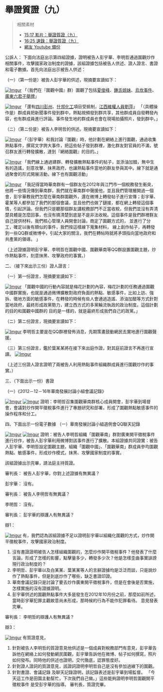 舉證質證（九）
===

> 相關素材
> - [15:17 影片：舉證質證（九）](http://www.weibo.com/3960688335/FljRhhQ1p?from=page_1001063960688335_profile&wvr=6&mod=weibotime)
> - [16:25 速錄：舉證質證（九）](http://www.weibo.com/3960688335/Flkj5s7K5?from=page_1001063960688335_profile&wvr=6&mod=weibotime)
> - [網友 Youtube 備份](https://www.youtube.com/watch?v=KEkNZYGLE0w&index=12&list=PLiYVWrSWkXAZM-kYJs1XOst3ZgC8U7OVD)


公訴人：
下面向法庭出示第四組證據，證明被告人彭宇華、李明哲通過圍觀炒作相關事件，攻擊國家政治制度的證據，該組證據包括被告人供述、證人證言、書證和電子數據。首先向法庭出示被告人供述：

（一）（第一份是）被告人彭宇華的供述，現摘要宣讀如下：

[![Imgur](https://i.imgur.com/yPB6rUn.png)](https://youtu.be/KEkNZYGLE0w?list=PLiYVWrSWkXAZM-kYJs1XOst3ZgC8U7OVD&t=27)
「（我們在『圍觀中國』群）圍觀了包括[夏俊峰](https://zh.wikipedia.org/wiki/%E5%A4%8F%E4%BF%8A%E5%B3%B0%E6%A1%88)、[鍾氏姐妹](https://baike.baidu.com/item/%E9%92%9F%E5%A6%82%E4%B9%9D)、[烏坎事件](https://zh.wikipedia.org/zh-hant/%E7%83%8F%E5%9D%8E%E4%BA%8B%E4%BB%B6)、[廣東六君子舉牌](http://wqw2010.blogspot.tw/2013/11/blog-post_2185.html)」

[![Imgur](https://i.imgur.com/0obYgPn.png)](https://youtu.be/KEkNZYGLE0w?list=PLiYVWrSWkXAZM-kYJs1XOst3ZgC8U7OVD&t=36)
「還有[四川彭州](https://zh.wikipedia.org/wiki/2008%E5%B9%B4%E6%88%90%E9%83%BD%E5%B8%82%E5%8F%8D%E5%AF%B9PX%E9%A1%B9%E7%9B%AE%E4%BA%8B%E4%BB%B6)、[什邡化工](http://blog.boxun.com/hero/201207/minshemgguanzhu/2_1.shtml)項目受抵制，[江西維權人員劉萍](https://zh.wikipedia.org/zh-hk/%E5%88%98%E8%90%8D_(%E7%BB%B4%E6%9D%83%E6%B4%BB%E5%8A%A8%E5%AE%B6))」
「（具體操作是）群成員把新聞事件發到群中，熱點視頻發到群共享，其他群成員自發轉發內容，也有群成員進行評論。事件發生地的群成員也會在現場拍攝照片，發到群中。」

（ニ）（第ニ份是）被告人李明哲的供述。現摘要宣讀如下：

[![Imgur](https://i.imgur.com/3ZO6xLM.png)](https://youtu.be/KEkNZYGLE0w?list=PLiYVWrSWkXAZM-kYJs1XOst3ZgC8U7OVD&t=69)
「（彭宇華）和我討論『圍觀』時，他計劃在網絡上進行圍觀，通過收集熱點事件，撰寫文字誇大事件，把這些帖子發到群裡，激化群友對官員的不滿，號召群友進行轉發擴散，達到『網絡圍觀』的目的。」

[![Imgur](https://i.imgur.com/Q7vniVq.png)](https://youtu.be/KEkNZYGLE0w?list=PLiYVWrSWkXAZM-kYJs1XOst3ZgC8U7OVD&t=90)
「我們線上通過建群、轉發擴散熱點事件的帖子，並添油加醋，無中生有的造謠，刻意攻擊、抹黑政府，也讓熱點事件當地的群友參與其中。線下就是通過聚會的形式開展活動，線下也有圍觀活動」

[![Imgur](https://i.imgur.com/Crz5Nnt.jpg)](https://youtu.be/KEkNZYGLE0w?list=PLiYVWrSWkXAZM-kYJs1XOst3ZgC8U7OVD&t=103)
「我記得當時華南群有一個群友在2012年與江門市一個稅務發生衝突，他將一些情況傳到華南群，我們就在華南群中聲援他，並且我們管理層開過一個會，彭宇華教我們怎麼在華南群圍觀外，還在微博上轉發帖子進行宣傳；彭宇華、霍某等人都參加了我們的那個會議，並且他們也做了鏈接，都在網上轉發這個事情，引起評論。但我們只是聽那個群友講稅務部門不正當收稅，但我們並沒有弄清楚具體是怎麼回事，也沒有搞清楚到底是不是非法收稅。這個事件是我們群裡群友自己提供材料，我們核心管理人員開會討論，商定了圍觀方式的， 並進行了分工，確定以後有類似的事件，我們按這樣線下蒐集材料， 線上創作帖子，再轉發到一些QQ群或微博中，引起大家的關注，我們在轉帖時就將矛頭指向當地政府和共產黨的領導。 」

（上述證據證明彭宇華、李明哲在圍觀中國、圍觀華南等QQ群設置圍觀主題，炒作熱點事件，刻意抹黑、攻擊政府的事實。）

二、（接下來出示三份）證人證言：

（一）第一份證言，現摘要宣讀如下：

[![Imgur](https://i.imgur.com/eulhEwk.png)](https://youtu.be/KEkNZYGLE0w?list=PLiYVWrSWkXAZM-kYJs1XOst3ZgC8U7OVD&t=199)
「圍觀中國的行動內容就是梅花計劃的內容，梅花計劃的任務通過圍觀中國群實施，也就是通過微博擴散對政府負面的熱點、敏感事件，比如上訪、強拆、徵地方面的敏感事件，在轉發的時候有些人會通過造謠、添油加醋等方式針對當地政府，最終形成政黨勢力，建立西方式的多黨輪流執政的政治制度。這個計劃的目的和圍觀中國群的 目的是一樣的，就是最終形成我們自己的政黨。」

（ニ）第ニ份證言，現摘要宣讀如下：

[![Imgur](https://i.imgur.com/rx9BtgV.png)](https://youtu.be/KEkNZYGLE0w?list=PLiYVWrSWkXAZM-kYJs1XOst3ZgC8U7OVD&t=229)
李明哲主要是在QQ群裡發佈消息，先期策畫鼓動網民去實地進行圍觀聲援。

（三）第三份證言，鑑於葉某某將在接下來出庭作證，對其庭前證言不再進行宣讀。
[![Imgur](https://i.imgur.com/CfoozrQ.png)](https://youtu.be/KEkNZYGLE0w?list=PLiYVWrSWkXAZM-kYJs1XOst3ZgC8U7OVD&t=243)

（上述三份證人證言證明了兩被告人利用熱點事件組織群成員進行圍觀炒作的事實。）

三、（下面出示一份）書證

（一）《2012－12－16年華南發展討論小組會議記錄》

[![Imgur](https://i.imgur.com/0IPDjBG.png)](https://youtu.be/KEkNZYGLE0w?list=PLiYVWrSWkXAZM-kYJs1XOst3ZgC8U7OVD&t=262)
[![Imgur](https://i.imgur.com/eXzDwDB.png)](https://youtu.be/KEkNZYGLE0w?list=PLiYVWrSWkXAZM-kYJs1XOst3ZgC8U7OVD&t=273)
證明：李明哲召集圍觀華南群核心成員開會，彭宇華到場督會，會議對炒作開平徵稅事件進行了專題研究和部署，形成了圍觀熱點敏感事件的操作程序和分工。

四、下面出示一份電子數據
（一）華南發展討論小組週例會QQ聯天記錄

[![Imgur](https://i.imgur.com/R5B2zhm.png)](https://youtu.be/KEkNZYGLE0w?list=PLiYVWrSWkXAZM-kYJs1XOst3ZgC8U7OVD&t=293)
[![Imgur](https://i.imgur.com/nhYJPty.png)](https://youtu.be/KEkNZYGLE0w?list=PLiYVWrSWkXAZM-kYJs1XOst3ZgC8U7OVD&t=295)
證明：被告人李明哲組織「圍觀華南」群對廣東開平徵稅事件進行炒作，被告人彭宇華利用微博對該事件進行了擴散。本組證據共同證實：被告人彭宇華、李明哲設定圍觀主題，組織「圍觀中國」、「圍觀華南」群成員參均圍觀熱點、敏感事件，形成炒作模式，抹黑、攻擊國家制度的事實。


該組證據出示完畢，請法庭主持質證。

審判長：
被告人彭宇華，你對上述證據有無異議？

彭宇華：
沒有。

審判長：
被告人李明哲有無異議？

李明哲：
沒有。

審判長：
彭宇華的辯護人有無異議？

辯1：

[![Imgur](https://i.imgur.com/Ts1cLHI.png)](https://youtu.be/KEkNZYGLE0w?list=PLiYVWrSWkXAZM-kYJs1XOst3ZgC8U7OVD&t=340)
有，我們認為該組證據不足以證明彭宇華以組織化圍觀的方式，炒作開平徵稅事件，攻擊國家政治制度。
1. 沒有書證證明被告人怎樣組織圍觀的，怎麼炒作開平徵稅事件？他發表了什麼言論，形成了怎樣的影響，點擊量多少，轉發多少次？他是怎樣歪曲事實誹謗現行政治制度的？
2. 李明哲、彭宇華以及白某某、葉某某等人的言辭證據均是泛泛而談，只是說炒作了熱點事件，但是到底炒作了哪些，缺乏書證印證。
3. 華南會議記錄只是討論了要去炒作廣東開平徵稅事件，但是在會後是否實施，怎樣實施的沒有證據證明。
4. 彭宇華供述的圍觀熱點事件大多是發生在2012年10月份之前，那麼如前所述，當時彭宇華犯罪主觀故意尚未形成，那時候的行為不能作犯罪看待。
意見發表完畢。

審判長：
李明哲的辯護人有無異議？

辯3：

[![Imgur](https://i.imgur.com/s2Z4T8z.png)](https://youtu.be/KEkNZYGLE0w?list=PLiYVWrSWkXAZM-kYJs1XOst3ZgC8U7OVD&t=429)
有質證意見，
1. 針對被告人李明哲的質證意見他供述是一個成員對稅務部門有意見，彭宇華告訴他在網絡上如何發動網民圍觀，彭宇華告訴他在微博、帖子如何撰寫，照片如何發布。同時他的供述也證明，交代徹底，認罪態度好。
2. 針對證人證詞的質證意見，該證詞證明李明哲自己是沒有參加過線下的圍觀。
3. 針對書證、會議記錄 及聊天記錄證明，該記錄表述是彭宇華到場監督。 「今天這工作是田園主動幫忙，下次我們自己做。」這些能夠證明李明哲圍觀開平徵稅事件 是受彭宇華的指導。
審判長，質證完畢。
